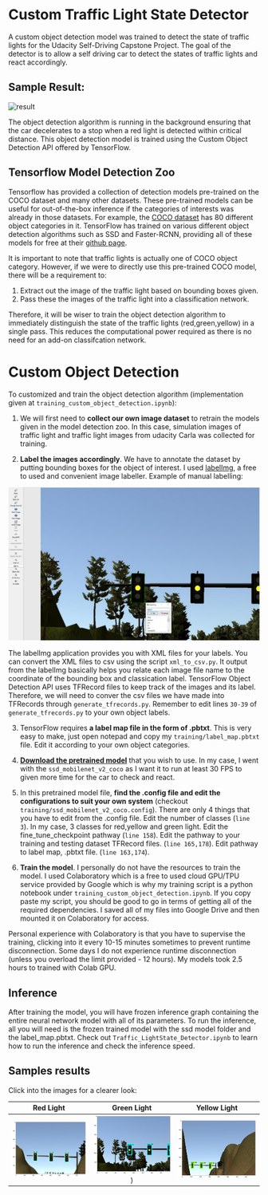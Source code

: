 # Custom Traffic Light State Detector 

A custom object detection model was trained to detect the state of traffic lights for the Udacity Self-Driving Capstone Project. The goal of the detector is to allow a self driving car to detect the states of traffic lights and react accordingly. 

## Sample Result:

![result](visualization/visualization.gif)

The object detection algorithm is running in the background ensuring that the car decelerates to a stop when a red light is detected within critical distance. This object detection model is trained using the Custom Object Detection API offered by TensorFlow.

## Tensorflow Model Detection Zoo

Tensorflow has provided a collection of detection models pre-trained on the COCO dataset and many other datasets. These pre-trained models can be useful for out-of-the-box inference if the categories of interests was already in those datasets. For example, the [COCO dataset](http://cocodataset.org/#explore) has 80 different object categories in it. TensorFlow has trained on various different object detection algorithms such as SSD and Faster-RCNN, providing all of these models for free at their [github page](https://github.com/tensorflow/models/blob/master/research/object_detection/g3doc/detection_model_zoo.md).

It is important to note that traffic lights is actually one of COCO object category. However, if we were to directly use this pre-trained COCO model, there will be a requirement to:

1. Extract out the image of the traffic light based on bounding boxes given.
2. Pass these the images of the traffic light into a classification network.

Therefore, it will be wiser to train the object detection algorithm to immediately distinguish the state of the traffic lights (red,green,yellow) in a single pass. This reduces the computational power required as there is no need for an add-on classifcation network. 

# Custom Object Detection

To customized and train the object detection algorithm (implementation given at `training_custom_object_detection.ipynb`):

1. We will first need to **collect our own image dataset** to retrain the models given in the model detection zoo. In this case, simulation images of traffic light and traffic light images from udacity Carla was collected for training.

2. **Label the images accordingly**. We have to annotate the dataset by putting bounding boxes for the object of interest. I used [labelImg](https://github.com/tzutalin/labelImg), a free to used and convenient image labeller. Example of manual labelling:

![labelling](visualization/labelling_example.PNG)

The labelImg application provides you with XML files for your labels. You can convert the XML files to csv using the script `xml_to_csv.py`. It output from the labelImg basically helps you relate each image file name to the coordinate of the bounding box and classication label. TensorFlow Object Detection API uses TFRecord files to keep track of the images and its label. Therefore, we will need to conver the csv files we have made into TFRecords through `generate_tfrecords.py`. Remember to edit lines `30-39` of `generate_tfrecords.py` to your own object labels.

3. TensorFlow requires **a label map file in the form of .pbtxt**. This is very easy to make, just open notepad and copy my `training/label_map.pbtxt` file. Edit it according to your own object categories.

4. **[Download the pretrained model](https://github.com/tensorflow/models/blob/master/research/object_detection/g3doc/detection_model_zoo.md)** that you wish to use. In my case, I went with the `ssd_mobilenet_v2_coco` as I want it to run at least 30 FPS to given more time for the car to check and react.

5. In this pretrained model file, **find the .config file and edit the configurations to suit your own system** (checkout `training/ssd_mobilenet_v2_coco.config`). There are only 4 things that you have to edit from the .config file. Edit the number of classes (`line 3`). In my case, 3 classes for red,yellow and green light. Edit the fine_tune_checkpoint pathway (`line 158`). Edit the pathway to your training and testing dataset TFRecord files. (`line 165,178`). Edit pathway to label map, .pbtxt file. (`line 163,174`).

6. **Train the model**. I personally do not have the resources to train the model. I used Colaboratory which is a free to used cloud GPU/TPU service provided by Google which is why my training script is a python notebook under `training_custom_object_detection.ipynb`. If you copy paste my script, you should be good to go in terms of getting all of the required dependencies. I saved all of my files into Google Drive and then mounted it on Colaboratory for access. 

Personal experience with Colaboratory is that you have to supervise the training, clicking into it every 10-15 minutes sometimes to prevent runtime disconnection. Some days I do not experience runtime disconnection (unless you overload the limit provided - 12 hours). My models took 2.5 hours to trained with Colab GPU. 

## Inference

After training the model, you will have frozen inference graph containing the entire neural network model with all of its parameters. To run the inference, all you will need is the frozen trained model with the ssd model folder and the label_map.pbtxt. Check out `Traffic_LightState_Detector.ipynb` to learn how to run the inference and check the inference speed.

## Samples results

Click into the images for a clearer look:

Red Light                  |  Green Light    | Yellow Light
:-------------------------:|:-------------------------:|:-------------------------:
![red](visualization/red.png)   | ![yellow](visualization/yellow.png) ) |  ![red](visualization/green.png)


